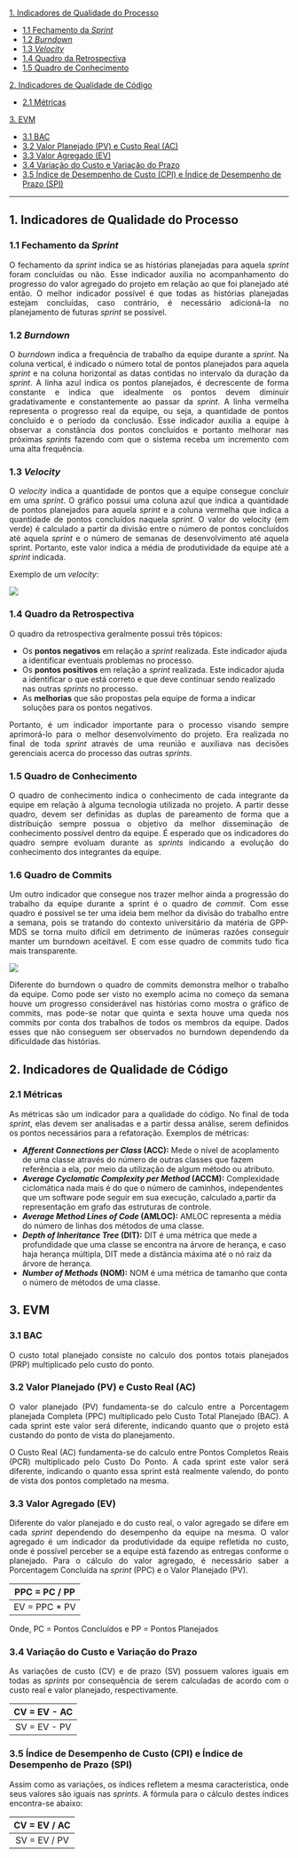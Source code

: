 
[1. Indicadores de Qualidade do Processo](#1-indicadores-de-qualidade-do-processo)

 * [1.1 Fechamento da _Sprint_](#11-fechamento-da-sprint)
 * [1.2 _Burndown_](#12-burndown)
 * [1.3 _Velocity_](#13-velocity)
 * [1.4 Quadro da Retrospectiva](#14-quadro-da-retrospectiva)
 * [1.5 Quadro de Conhecimento](#15-quadro-de-conhecimento)

[2. Indicadores de Qualidade de Código](#2-indicadores-de-qualidade-de-código)

 * [2.1 Métricas](#21-métricas)

[3. EVM](#3-evm)
 * [3.1 BAC](#31-bac)
 * [3.2 Valor Planejado (PV) e Custo Real (AC)](#32-pv-e-ac)
 * [3.3 Valor Agregado (EV)](#33-valor-agregado-ev)
 * [3.4 Variação do Custo e Variação do Prazo](#34-variação-do-custo-e-variação-do-prazo)
 * [3.5 Índice de Desempenho de Custo (CPI) e Índice de Desempenho de Prazo (SPI)](https://github.com/fga-gpp-mds/00-Disciplina/wiki/Indicadores-%C3%81geis/_edit#35-%C3%8Dndice-de-desempenho-de-custo-cpi-e-%C3%8Dndice-de-desempenho-de-prazo-spi)

---------
## 1. Indicadores de Qualidade do Processo

### 1.1 Fechamento da _Sprint_

<p align = "justify">O fechamento da <i>sprint</i> indica se as histórias planejadas para aquela <i>sprint</i> foram concluídas ou não. Esse indicador auxilia no acompanhamento do progresso do valor agregado do projeto em relação ao que foi planejado até então. O melhor indicador possível é que todas as histórias planejadas estejam concluídas, caso contrário, é necessário adicioná-la no planejamento de futuras <i>sprint</i> se possível.</p>

### 1.2 _Burndown_

<p align = "justify">O <i>burndown</i> indica a frequência de trabalho da equipe durante a <i>sprint</i>. Na coluna vertical, é indicado o número total de pontos planejados para aquela <i>sprint</i> e na coluna horizontal as datas contidas no intervalo da duração da <i>sprint</i>. A linha azul indica os pontos planejados, é decrescente de forma constante e indica que idealmente os pontos devem diminuir gradativamente e constantemente ao passar da <i>sprint</i>. A linha vermelha representa o progresso real da equipe, ou seja, a quantidade de pontos concluído e o período da conclusão. Esse indicador auxilia a equipe à observar a constância dos pontos concluídos e portanto melhorar nas próximas <i>sprints</i> fazendo com que o sistema receba um incremento com uma alta frequência.</p>


### 1.3 _Velocity_

<p align = "justify">O <i>velocity</i> indica a quantidade de pontos que a equipe consegue concluir em uma <i>sprint</i>. O gráfico possui uma coluna azul que indica a quantidade de pontos planejados para aquela <i>sprint</i> e a coluna vermelha que indica a quantidade de pontos concluídos naquela <i>sprint</i>. O valor do velocity (em verde) é calculado a partir da divisão entre o número de pontos concluídos até aquela <i>sprint</i> e o número de semanas de desenvolvimento até aquela sprint. Portanto, este valor indica a média de produtividade da equipe até a <i>sprint</i> indicada.</p>

<p align = "justify">Exemplo de um <i>velocity</i>:

![](https://raw.githubusercontent.com/wiki/fga-gpp-mds/00-Disciplina/img/velocity-exemplo.png)

### 1.4 Quadro da Retrospectiva

<p align = "justify">O quadro da retrospectiva geralmente possui três tópicos:

 * Os **pontos negativos** em relação a <i>sprint</i> realizada. Este indicador ajuda a identificar eventuais problemas no processo.
 * Os **pontos positivos** em relação a <i>sprint</i> realizada. Este indicador ajuda a identificar o que está correto e que deve continuar sendo realizado nas outras <i>sprints</i> no processo.
 * As **melhorias** que são propostas pela equipe de forma a indicar soluções para os pontos negativos.

<p align = "justify">Portanto, é um indicador importante para o processo visando sempre aprimorá-lo para o melhor desenvolvimento do projeto. Era realizada no final de toda <i>sprint</i> através de uma reunião e auxiliava nas decisões gerenciais acerca do processo das outras <i>sprints</i>.</p>


### 1.5 Quadro de Conhecimento

<p align = "justify">O quadro de conhecimento indica o conhecimento de cada integrante da equipe em relação à alguma tecnologia utilizada no projeto. A partir desse quadro, devem ser definidas as duplas de pareamento de forma que a distribuição sempre possua o objetivo da melhor disseminação de conhecimento possível dentro da equipe. É esperado que os indicadores do quadro sempre evoluam durante as <i>sprints</i> indicando a evolução do conhecimento dos integrantes da equipe.</p>

### 1.6 Quadro de Commits

<p align = "justify">Um outro indicador que consegue nos trazer melhor ainda a progressão do trabalho da equipe durante a sprint é o quadro de <i>commit</i>. Com esse quadro é possível se ter uma ideia bem melhor da divisão do trabalho entre a semana, pois se tratando do contexto universitário da matéria de GPP-MDS se torna muito difícil em detrimento de inúmeras razões conseguir manter um burndown aceitável. E com esse quadro de commits tudo fica mais transparente.</p>

![](https://raw.githubusercontent.com/wiki/fga-gpp-mds/2017.2-Receituario-Medico/imagens/sprint_07/commits.png)

<p align="justify">Diferente do burndown o quadro de commits demonstra melhor o trabalho da equipe. Como pode ser visto no exemplo acima no começo da semana houve um progresso considerável nas histórias como mostra o gráfico de commits, mas pode-se notar que quinta e sexta houve uma queda nos commits por conta dos trabalhos de todos os membros da equipe. Dados esses que não conseguem ser observados no burndown dependendo da dificuldade das histórias.</p>

## 2. Indicadores de Qualidade de Código

### 2.1 Métricas

<p align = "justify">As métricas são um indicador para a qualidade do código. No final de toda <i>sprint</i>, elas devem ser analisadas e a partir dessa análise, serem definidos os pontos necessários para a refatoração. Exemplos de métricas:</p>


 * **_Afferent Connections per Class_ (ACC):** Mede o nível de acoplamento de uma classe através do número de outras classes que fazem referência a ela, por meio da utilização de algum método ou atributo.
 * **_Average Cyclomatic Complexity per Method_ (ACCM):** Complexidade ciclomática nada mais é do que o número de caminhos, independentes que um software pode seguir em sua execução, calculado a,partir da representação em grafo das estruturas de controle.
 * **_Average Method Lines of Code_ (AMLOC):** AMLOC representa a média do número de linhas dos métodos de uma classe.
 * **_Depth of Inheritance Tree_ (DIT):** DIT é uma métrica que mede a profundidade que uma classe se encontra na árvore de herança, e caso haja herança múltipla, DIT mede a distância máxima até o nó raiz da árvore de herança.
 * **_Number of Methods_ (NOM):** NOM é uma métrica de tamanho que conta o número de métodos de uma classe.

## 3. EVM

### 3.1 BAC
<p align = "justify"> O custo total planejado consiste no calculo dos pontos totais planejados (PRP) multiplicado pelo custo do ponto. </p>


### 3.2 Valor Planejado (PV) e Custo Real (AC)
<p align = "justify"> O valor planejado (PV) fundamenta-se do calculo entre a Porcentagem planejada Completa (PPC) multiplicado pelo Custo Total Planejado (BAC). A cada sprint este valor será diferente, indicando quanto que o projeto está custando do ponto de vista do planejamento.</p>

<p align = "justify">O Custo Real (AC) fundamenta-se do calculo entre Pontos Completos Reais (PCR) multiplicado pelo Custo Do Ponto. A cada sprint este valor será diferente, indicando o quanto essa sprint está realmente valendo, do ponto de vista dos pontos completado na mesma.</p>


### 3.3 Valor Agregado (EV)

<p align = "justify"> Diferente do valor planejado e do custo real, o valor agregado se difere em cada <i>sprint</i> dependendo do desempenho da equipe na mesma. O valor agregado é um indicador da produtividade da equipe refletida no custo, onde é possível perceber se a equipe está fazendo as entregas conforme o planejado. Para o cálculo do valor agregado, é necessário saber a Porcentagem Concluída na <i>sprint</i> (PPC) e o Valor Planejado (PV).</p>


| PPC = PC / PP |
|---------------|
| EV = PPC * PV |                                                      

Onde, PC = Pontos Concluídos e PP = Pontos Planejados

### 3.4 Variação do Custo e Variação do Prazo

<p align = "justify"> As variações de custo (CV) e de prazo (SV) possuem valores iguais em todas as <i>sprints</i> por consequência de serem calculadas de acordo com o custo real e valor planejado, respectivamente. </p>


| CV = EV - AC |
|:------------:|
| SV = EV - PV |

### 3.5 Índice de Desempenho de Custo (CPI) e Índice de Desempenho de Prazo (SPI)

<p align = "justify"> Assim como as variações, os índices refletem a mesma característica, onde seus valores são iguais nas <i>sprints</i>. A fórmula para o cálculo destes índices encontra-se abaixo:

| CV = EV / AC |
|:------------:|
| SV = EV / PV |